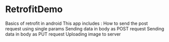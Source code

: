 # RetrofitDemo
Basics of retrofit in android
This app includes :
How to send the post request using single params
Sending data in body as POST request
Sending data in body as PUT request
Uploading image to server
